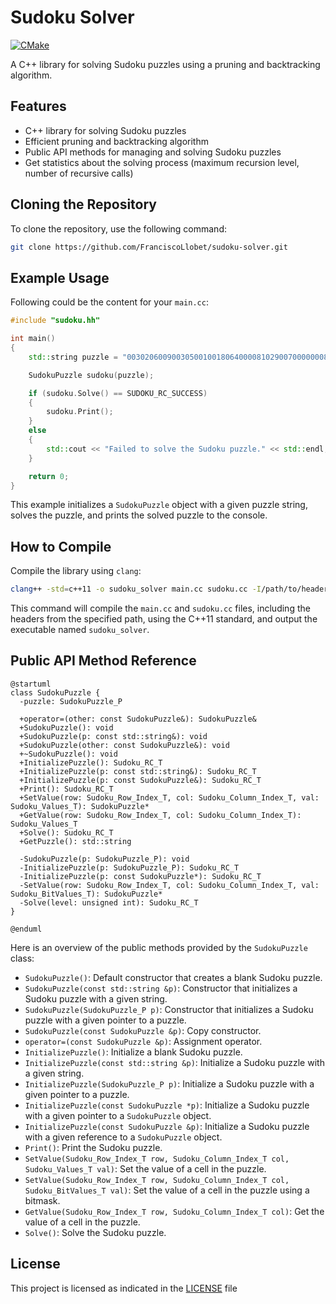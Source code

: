 # Sudoku Solver

[![CMake](https://github.com/FranciscoLlobet/sudoku-solver/actions/workflows/cmake.yml/badge.svg)](https://github.com/FranciscoLlobet/sudoku-solver/actions/workflows/cmake.yml)

A C++ library for solving Sudoku puzzles using a pruning and backtracking algorithm.

## Features

- C++ library for solving Sudoku puzzles
- Efficient pruning and backtracking algorithm
- Public API methods for managing and solving Sudoku puzzles
- Get statistics about the solving process (maximum recursion level, number of recursive calls)

## Cloning the Repository

To clone the repository, use the following command:

```bash
git clone https://github.com/FranciscoLlobet/sudoku-solver.git
```

## Example Usage

Following could be the content for your `main.cc`:

```cpp
#include "sudoku.hh"

int main()
{
    std::string puzzle = "003020600900305001001806400008102900700000008006708200002609500800203009005010300";

    SudokuPuzzle sudoku(puzzle);

    if (sudoku.Solve() == SUDOKU_RC_SUCCESS)
    {
        sudoku.Print();
    }
    else
    {
        std::cout << "Failed to solve the Sudoku puzzle." << std::endl;
    }

    return 0;
}
```
This example initializes a `SudokuPuzzle` object with a given puzzle string, solves the puzzle, and prints the solved puzzle to the console.

## How to Compile

Compile the library using `clang`:

```sh
clang++ -std=c++11 -o sudoku_solver main.cc sudoku.cc -I/path/to/headers
```

This command will compile the `main.cc` and `sudoku.cc` files, including the headers from the specified path, using the C++11 standard, and output the executable named `sudoku_solver`.

## Public API Method Reference

```plantuml
@startuml
class SudokuPuzzle {
  -puzzle: SudokuPuzzle_P

  +operator=(other: const SudokuPuzzle&): SudokuPuzzle&
  +SudokuPuzzle(): void
  +SudokuPuzzle(p: const std::string&): void
  +SudokuPuzzle(other: const SudokuPuzzle&): void
  +~SudokuPuzzle(): void
  +InitializePuzzle(): Sudoku_RC_T
  +InitializePuzzle(p: const std::string&): Sudoku_RC_T
  +InitializePuzzle(p: const SudokuPuzzle&): Sudoku_RC_T
  +Print(): Sudoku_RC_T
  +SetValue(row: Sudoku_Row_Index_T, col: Sudoku_Column_Index_T, val: Sudoku_Values_T): SudokuPuzzle*
  +GetValue(row: Sudoku_Row_Index_T, col: Sudoku_Column_Index_T): Sudoku_Values_T
  +Solve(): Sudoku_RC_T
  +GetPuzzle(): std::string

  -SudokuPuzzle(p: SudokuPuzzle_P): void
  -InitializePuzzle(p: SudokuPuzzle_P): Sudoku_RC_T
  -InitializePuzzle(p: const SudokuPuzzle*): Sudoku_RC_T
  -SetValue(row: Sudoku_Row_Index_T, col: Sudoku_Column_Index_T, val: Sudoku_BitValues_T): SudokuPuzzle*
  -Solve(level: unsigned int): Sudoku_RC_T
}

@enduml
```
Here is an overview of the public methods provided by the `SudokuPuzzle` class:

- `SudokuPuzzle()`: Default constructor that creates a blank Sudoku puzzle.
- `SudokuPuzzle(const std::string &p)`: Constructor that initializes a Sudoku puzzle with a given string.
- `SudokuPuzzle(SudokuPuzzle_P p)`: Constructor that initializes a Sudoku puzzle with a given pointer to a puzzle.
- `SudokuPuzzle(const SudokuPuzzle &p)`: Copy constructor.
- `operator=(const SudokuPuzzle &p)`: Assignment operator.
- `InitializePuzzle()`: Initialize a blank Sudoku puzzle.
- `InitializePuzzle(const std::string &p)`: Initialize a Sudoku puzzle with a given string.
- `InitializePuzzle(SudokuPuzzle_P p)`: Initialize a Sudoku puzzle with a given pointer to a puzzle.
- `InitializePuzzle(const SudokuPuzzle *p)`: Initialize a Sudoku puzzle with a given pointer to a `SudokuPuzzle` object.
- `InitializePuzzle(const SudokuPuzzle &p)`: Initialize a Sudoku puzzle with a given reference to a `SudokuPuzzle` object.
- `Print()`: Print the Sudoku puzzle.
- `SetValue(Sudoku_Row_Index_T row, Sudoku_Column_Index_T col, Sudoku_Values_T val)`: Set the value of a cell in the puzzle.
- `SetValue(Sudoku_Row_Index_T row, Sudoku_Column_Index_T col, Sudoku_BitValues_T val)`: Set the value of a cell in the puzzle using a bitmask.
- `GetValue(Sudoku_Row_Index_T row, Sudoku_Column_Index_T col)`: Get the value of a cell in the puzzle.
- `Solve()`: Solve the Sudoku puzzle.

## License

This project is licensed as indicated in the [LICENSE](LICENSE) file
